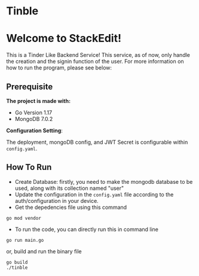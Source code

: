 # Tinble

# Welcome to StackEdit!

This is a Tinder Like Backend Service! This service, as of now, only handle the creation and the signin function of the user. For more information on how to run the program, please see below:

## Prerequisite

**The project is made with:**

- Go Version 1.17
- MongoDB 7.0.2

**Configuration Setting**:

The deployment, mongoDB config, and JWT Secret is configurable within `config.yaml`.

## How To Run


- Create Database: firstly, you need to make the mongodb database to be used, along with its collection named "user"
- Update the configuration in the `config.yaml` file according to the auth/configuration in your device.
- Get the depedencies file using this command
```
go mod vendor
```
- To run the code, you can directly run this in command line
```
go run main.go
```
or, build and run the binary file
```
go build
./tinble
```
